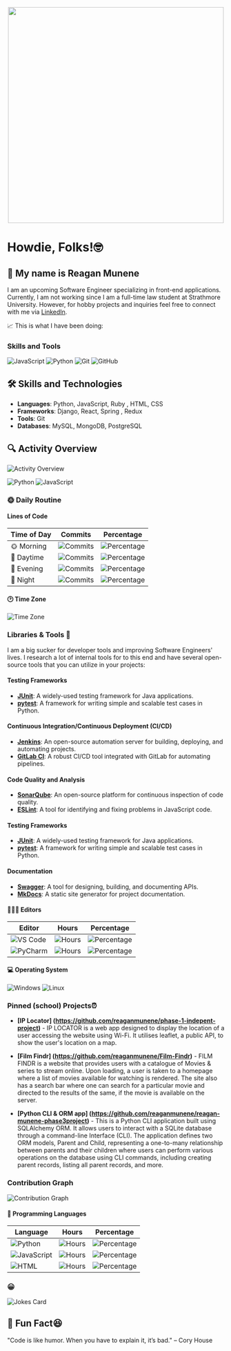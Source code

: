 <!-- ## Hi there 👋 -->

<!--
**reaganmunene/reaganmunene** is a ✨ _special_ ✨ repository because its `README.md` (this file) appears on your GitHub profile.

Here are some ideas to get you started:

- 🔭 I’m currently working on ...
- 🌱 I’m currently learning ...
- 👯 I’m looking to collaborate on ...
- 🤔 I’m looking for help with ...
- 💬 Ask me about ...
- 📫 How to reach me: ...
- 😄 Pronouns: ...
- ⚡ Fun fact: ...
-->
<div id="header" align="center">
  <img src="https://i.giphy.com/media/v1.Y2lkPTc5MGI3NjExYWRxeXIxMm5zbW5mMTNubTc5OWtpb3R6NjNjaDQyNzZ3M3Q0NzgxZSZlcD12MV9pbnRlcm5hbF9naWZfYnlfaWQmY3Q9Zw/20MpBrOxEphSS98hS2/giphy.gif" width="500"/>
</div>

# Howdie, Folks!🤓
<!-- 🤪 I am Reagan Munene -->
<!-- 📱 I have much ❤️ for all forms of software development. -->
## 👋 My name is Reagan Munene

I am an upcoming Software Engineer specializing in front-end applications. Currently, I am not working since I am a full-time law student at Strathmore University. However, for hobby projects and inquiries feel free to connect with me via [LinkedIn](https://www.linkedin.com/in/reagan-munene-muthomi/).

📈 This is what I have been doing:

### Skills and Tools
![JavaScript](https://img.shields.io/badge/-JavaScript-F7DF1E?style=flat&logo=JavaScript&logoColor=white)
![Python](https://img.shields.io/badge/-Python-3776AB?style=flat&logo=Python&logoColor=white)
![Git](https://img.shields.io/badge/-Git-F05032?style=flat&logo=Git&logoColor=white)
![GitHub](https://img.shields.io/badge/-GitHub-181717?style=flat&logo=GitHub&logoColor=white)

## 🛠️ Skills and Technologies

- **Languages**: Python, JavaScript, Ruby , HTML, CSS
- **Frameworks**: Django, React, Spring , Redux
- **Tools**: Git
- **Databases**: MySQL, MongoDB, PostgreSQL

## 🔍 Activity Overview

![Activity Overview](https://github-profile-summary-cards.vercel.app/api/cards/profile-details?username=reaganmunene&theme=vue)


![Python](https://img.shields.io/badge/Python-3776AB?style=flat&logo=python&logoColor=white)
![JavaScript](https://img.shields.io/badge/JavaScript-F7DF1E?style=flat&logo=javascript&logoColor=white)


### 🌞 Daily Routine

#### Lines of Code
| Time of Day | Commits | Percentage |
|-------------|---------|------------|
| 🌞 Morning | ![Commits](https://img.shields.io/badge/commits-3219-orange) | ![Percentage](https://img.shields.io/badge/percentage-30.24%25-brightgreen) |
| 🌆 Daytime | ![Commits](https://img.shields.io/badge/commits-5085-blue) | ![Percentage](https://img.shields.io/badge/percentage-47.77%25-brightgreen) |
| 🌃 Evening | ![Commits](https://img.shields.io/badge/commits-1553-purple) | ![Percentage](https://img.shields.io/badge/percentage-14.59%25-brightgreen) |
| 🌙 Night | ![Commits](https://img.shields.io/badge/commits-787-darkblue) | ![Percentage](https://img.shields.io/badge/percentage-07.39%25-brightgreen) |


<!-- ### Lines of code

Checkout my daily routine!🌞

🌞 Morning                3219 commits        ████████░░░░░░░░░░░░░░░░░   30.24 %
🌆 Daytime                5085 commits        ████████████░░░░░░░░░░░░░   47.77 %
🌃 Evening                1553 commits        ████░░░░░░░░░░░░░░░░░░░░░   14.59 %
🌙 Night                  787 commits         ██░░░░░░░░░░░░░░░░░░░░░░░   07.39 % -->

<!-- ### 📊 This Week I Spent My Time On -->

#### 🕑 Time Zone
![Time Zone](https://img.shields.io/badge/GMT+3-blue)



### Libraries & Tools 🔨
I am a big sucker for developer tools and improving Software Engineers' lives. I research a lot of internal tools for to this end and have several open-source tools that you can utilize in your projects:

#### **Testing Frameworks**
- **[JUnit](https://junit.org/junit5/)**: A widely-used testing framework for Java applications.
- **[pytest](https://docs.pytest.org/en/latest/)**: A framework for writing simple and scalable test cases in Python.

#### **Continuous Integration/Continuous Deployment (CI/CD)**
- **[Jenkins](https://www.jenkins.io/)**: An open-source automation server for building, deploying, and automating projects.
- **[GitLab CI](https://about.gitlab.com/stages-devops-lifecycle/continuous-integration/)**: A robust CI/CD tool integrated with GitLab for automating pipelines.

#### **Code Quality and Analysis**
- **[SonarQube](https://www.sonarqube.org/)**: An open-source platform for continuous inspection of code quality.
- **[ESLint](https://eslint.org/)**: A tool for identifying and fixing problems in JavaScript code.

#### **Testing Frameworks**
- **[JUnit](https://junit.org/junit5/)**: A widely-used testing framework for Java applications.
- **[pytest](https://docs.pytest.org/en/latest/)**: A framework for writing simple and scalable test cases in Python.

#### **Documentation**
- **[Swagger](https://swagger.io/)**: A tool for designing, building, and documenting APIs.
- **[MkDocs](https://www.mkdocs.org/)**: A static site generator for project documentation.



#### 👨🏾‍💻 Editors
| Editor        | Hours   | Percentage |
|---------------|---------|------------|
| ![VS Code](https://img.shields.io/badge/-VS_Code-007ACC?style=flat&logo=Visual-Studio-Code&logoColor=white) | ![Hours](https://img.shields.io/badge/hours-15h-blue) | ![Percentage](https://img.shields.io/badge/percentage-75%25-green) |
| ![PyCharm](https://img.shields.io/badge/-PyCharm-000000?style=flat&logo=PyCharm&logoColor=white) | ![Hours](https://img.shields.io/badge/hours-5h-blue) | ![Percentage](https://img.shields.io/badge/percentage-25%25-green) |

#### 💻 Operating System
![Windows](https://img.shields.io/badge/-Windows-0078D6?style=flat&logo=Windows&logoColor=white) ![Linux](https://img.shields.io/badge/-Linux-FCC624?style=flat&logo=Linux&logoColor=black)


<!-- ### 📊 This Week I Spent My Time On

🕑 Time Zone: [(GMT+3)]

💬 Programming Languages:
- [Python]                   [Hours]       [Percentage]
- [JavaScript]                   [Hours]       [Percentage]
- ...

🔥 Editors:
- [Editor 1]           [Hours]        [Percentage]
- [Editor 2]                  [Hours]             [Percentage]

<!-- 💻 Operating System: -->
<!-- - [OS]                    [Hours]       [Percentage]

### I Mostly Code in [Python]

- [Primary Language]               [Repos]            [Percentage]
- [Secondary Language]             [Repos]            [Percentage]
- ...

_Last Updated on [Date]_

### Recent Contributions ⏰
- **[Contribution 1]** - Description of the contribution. -->
<!-- - **[Contribution 2]** - Description of the contribution. -->


<!--
### Other Contributions 🔖
When I am not writing Python, I write Ruby. Checkout the following:

- **[]** - Description of the contribution.
- **[Contribution 2]** - Description of the contribution.
- ...

<!-- <!-- -->
### Pinned (school) Projects⏰
- **[IP Locator] (https://github.com/reaganmunene/phase-1-indepent-project)** - IP LOCATOR is a web app designed to display the location of a user accessing the website using Wi-Fi. It utilises leaflet, a public API, to show the user's location on a map.

- **[Film Findr] (https://github.com/reaganmunene/Film-Findr)** - FILM FINDR is a website that provides users with a catalogue of Movies & series to stream online. Upon loading, a user is taken to a homepage where a list of movies available for watching is rendered. The site also has a search bar where one can search for a particular movie and directed to the results of the same, if the movie is available on the server.

- **[Python CLI & ORM app] (https://github.com/reaganmunene/reagan-munene-phase3project)** - This is a Python CLI application built using SQLAlchemy ORM. It allows users to interact with a SQLite database through a command-line Interface (CLI). The application defines two ORM models, Parent and Child, representing a one-to-many relationship between parents and their children where users can perform various operations on the database using CLI commands, including creating parent records, listing all parent records, and more.


### Contribution Graph
![Contribution Graph](https://github-readme-streak-stats.herokuapp.com/?user=reaganmunene)

<!-- ### Activity overview
![Activity overview](https://github-profile-summary-cards.vercel.app/api/cards/profile-details?username=reaganmunene&theme=vue) -->


#### 💬 Programming Languages
| Language       | Hours   | Percentage |
|----------------|---------|------------|
| ![Python](https://img.shields.io/badge/-Python-3776AB?style=flat&logo=Python&logoColor=white) | ![Hours](https://img.shields.io/badge/hours-10h-yellow) | ![Percentage](https://img.shields.io/badge/percentage-50%25-green) |
| ![JavaScript](https://img.shields.io/badge/-JavaScript-F7DF1E?style=flat&logo=JavaScript&logoColor=white) | ![Hours](https://img.shields.io/badge/hours-5h-yellow) | ![Percentage](https://img.shields.io/badge/percentage-25%25-green) |
| ![HTML](https://img.shields.io/badge/-HTML-E34F26?style=flat&logo=HTML5&logoColor=white) | ![Hours](https://img.shields.io/badge/hours-5h-yellow) | ![Percentage](https://img.shields.io/badge/percentage-25%25-green) |



### 😀
![Jokes Card](https://readme-jokes.vercel.app/api)

## 🧩 Fun Fact😆

"Code is like humor. When you have to explain it, it’s bad." – Cory House
